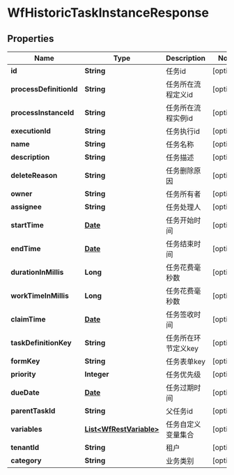 
# WfHistoricTaskInstanceResponse

## Properties
Name | Type | Description | Notes
------------ | ------------- | ------------- | -------------
**id** | **String** | 任务id |  [optional]
**processDefinitionId** | **String** | 任务所在流程定义id |  [optional]
**processInstanceId** | **String** | 任务所在流程实例id |  [optional]
**executionId** | **String** | 任务执行id |  [optional]
**name** | **String** | 任务名称 |  [optional]
**description** | **String** | 任务描述 |  [optional]
**deleteReason** | **String** | 任务删除原因 |  [optional]
**owner** | **String** | 任务所有者 |  [optional]
**assignee** | **String** | 任务处理人 |  [optional]
**startTime** | [**Date**](Date.md) | 任务开始时间 |  [optional]
**endTime** | [**Date**](Date.md) | 任务结束时间 |  [optional]
**durationInMillis** | **Long** | 任务花费毫秒数 |  [optional]
**workTimeInMillis** | **Long** | 任务花费毫秒数 |  [optional]
**claimTime** | [**Date**](Date.md) | 任务签收时间 |  [optional]
**taskDefinitionKey** | **String** | 任务所在环节定义key |  [optional]
**formKey** | **String** | 任务表单key |  [optional]
**priority** | **Integer** | 任务优先级 |  [optional]
**dueDate** | [**Date**](Date.md) | 任务过期时间 |  [optional]
**parentTaskId** | **String** | 父任务id |  [optional]
**variables** | [**List&lt;WfRestVariable&gt;**](WfRestVariable.md) | 任务自定义变量集合 |  [optional]
**tenantId** | **String** | 租户 |  [optional]
**category** | **String** | 业务类别 |  [optional]




